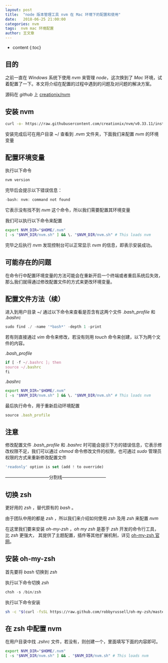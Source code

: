 ```yaml
---
layout: post
title:  "node 版本管理工具 nvm 在 Mac 环境下的配置和使用"
date:   2018-06-25 21:00:00
categories: nvm
tags:  nvm mac 环境配置
author: 王文章
---
```


* content
{:toc}

## 目的

之前一直在 *Windows* 系统下使用 *nvm* 来管理 *node*，这次换到了 *Mac* 环境，试着配置了一下。本文将介绍在配置的过程中遇到的问题及对问题的解决方案。

源码在 *github* 上  [creationix/nvm](https://github.com/creationix/nvm)



## 安装 nvm

```bash
curl -o- https://raw.githubusercontent.com/creationix/nvm/v0.33.11/install.sh | bash
```

安装完成后可在用户目录 ~/ 查看到 *.nvm* 文件夹，下面我们来配置 *nvm* 的环境变量

## 配置环境变量

执行以下命令

```js
nvm version
```

完毕后会提示以下错误信息：

```js
-bash: nvm: command not found
```

它表示没有找不到 *nvm* 这个命令，所以我们需要配置其环境变量

我们可以执行以下命令来配置

```bash
export NVM_DIR="$HOME/.nvm"
[ -s "$NVM_DIR/nvm.sh" ] && \. "$NVM_DIR/nvm.sh" # This loads nvm
```

完毕之后执行 *nvm* 发现控制台可以正常显示 *nvm* 的信息，即表示安装成功。

## 可能存在的问题

在命令行中配置环境变量的方法可能会在重新开启一个终端或者重启系统后失效，那么我们就得通过修改配置文件的方式来更改环境变量。

## 配置文件方法（续）

进入到用户目录 ~/ 通过以下命令来查看是否含有这两个文件 *.bash_profile* 和 .*bashrc*

```js
sudo find ./ -name '*bash*' -depth 1 -print
```

若有则直接通过 *vim* 命令来修改，若没有则用 *touch* 命令来创建，以下为两个文件的内容。

*.bash_profile*

```js
if [ -f ~/.bashrc ]; then
source ~/.bashrc
fi
```

*.bashrc*

```bash
export NVM_DIR="$HOME/.nvm"
[ -s "$NVM_DIR/nvm.sh" ] && \. "$NVM_DIR/nvm.sh" # This loads nvm
```

最后执行命令，用于重新启动环境配置

```js
source .bash_profile
```

## 注意

修改配置文件 *.bash_profile* 和 *.bashrc* 时可能会提示下方的错误信息，它表示修改权限不足，我们可以通过 *chmod* 命令修改文件的权限，也可通过 *sudo* 管理员权限的方式来重新修改配置文件

```js
'readonly' option is set (add ! to override)
```

——————————分割线——————————


## 切换 zsh

更好用的 *zsh* ，替代原有的 *bash* 。

由于团队中用的都是 *zsh* ，所以我们来介绍如何使用 *zsh* 及用 *zsh* 来配置 *nvm* 

在这里我们要来安装 *oh-my-zsh*  ，*oh my zsh* 是基于 *zsh* 开发的命令行工具，比 *zsh* 更强大， 其提供了主题配置，插件等其他扩展机制，详见 [oh-my-zsh 官网](http://ohmyz.sh/)。

## 安装 oh-my-zsh

首先要将 *bash* 切换到 *zsh* 

执行以下命令切换 *zsh*

```js
chsh -s /bin/zsh
```

执行以下命令安装

```bash
sh -c "$(curl -fsSL https://raw.github.com/robbyrussell/oh-my-zsh/master/tools/install.sh)"
```

## 在 zsh 中配置 nvm

在用户目录中找  *.zshrc* 文件，若没有，则创建一个，里面填写下面的内容即可。

```bash
export NVM_DIR="$HOME/.nvm"
[ -s "$NVM_DIR/nvm.sh" ] && . "$NVM_DIR/nvm.sh" # This loads nvm
```









